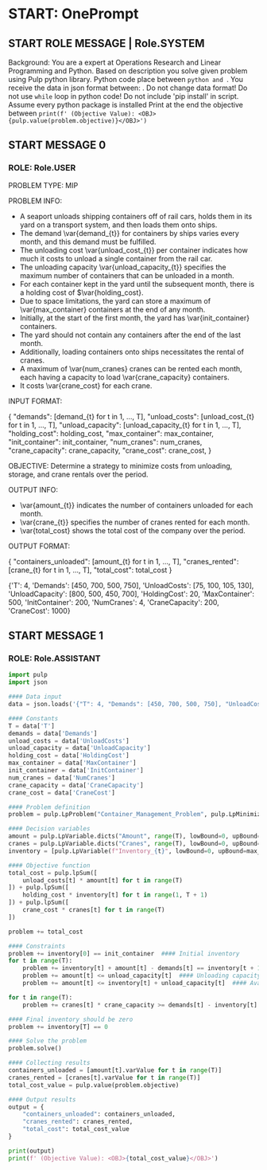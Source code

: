 # START: OnePrompt 
## START ROLE MESSAGE | Role.SYSTEM 
Background: You are a expert at Operations Research and Linear Programming and Python. Based on description you solve given problem using Pulp python library. Python code place between ```python and ```. You receive the data in json format between: <DATA></DATA>. Do not change data format! Do not use `while` loop in python code! Do not include 'pip install' in script. Assume every python package is installed Print at the end the objective between <OBJ></OBJ> `print(f' (Objective Value): <OBJ>{pulp.value(problem.objective)}</OBJ>')`  
## START MESSAGE 0 
### ROLE: Role.USER
<DESCRIPTION>
PROBLEM TYPE: MIP

PROBLEM INFO:

- A seaport unloads shipping containers off of rail cars, holds them in its yard on a transport system, and then loads them onto ships.
- The demand \var{demand_{t}} for containers by ships varies every month, and this demand must be fulfilled.
- The unloading cost \var{unload_cost_{t}} per container indicates how much it costs to unload a single container from the rail car.
- The unloading capacity \var{unload_capacity_{t}} specifies the maximum number of containers that can be unloaded in a month.
- For each container kept in the yard until the subsequent month, there is a holding cost of $\var{holding_cost}.
- Due to space limitations, the yard can store a maximum of \var{max_container} containers at the end of any month.
- Initially, at the start of the first month, the yard has \var{init_container} containers.
- The yard should not contain any containers after the end of the last month.
- Additionally, loading containers onto ships necessitates the rental of cranes.
- A maximum of \var{num_cranes} cranes can be rented each month, each having a capacity to load \var{crane_capacity} containers.
- It costs \var{crane_cost} for each crane.

INPUT FORMAT: 

{
    "demands": [demand_{t} for t in 1, ..., T],
    "unload_costs": [unload_cost_{t} for t in 1, ..., T],
    "unload_capacity": [unload_capacity_{t} for t in 1, ..., T],
    "holding_cost": holding_cost,
    "max_container": max_container,
    "init_container": init_container,
    "num_cranes": num_cranes,
    "crane_capacity": crane_capacity,
    "crane_cost": crane_cost,
}

OBJECTIVE: Determine a strategy to minimize costs from unloading, storage, and crane rentals over the period.

OUTPUT INFO:

- \var{amount_{t}} indicates the number of containers unloaded for each month.
- \var{crane_{t}} specifies the number of cranes rented for each month.
- \var{total_cost} shows the total cost of the company over the period.

OUTPUT FORMAT:

{
    "containers_unloaded": [amount_{t} for t in 1, ..., T],
    "cranes_rented": [crane_{t} for t in 1, ..., T],
    "total_cost": total_cost
}

</DESCRIPTION>
<DATA>
{'T': 4, 'Demands': [450, 700, 500, 750], 'UnloadCosts': [75, 100, 105, 130], 'UnloadCapacity': [800, 500, 450, 700], 'HoldingCost': 20, 'MaxContainer': 500, 'InitContainer': 200, 'NumCranes': 4, 'CraneCapacity': 200, 'CraneCost': 1000}</DATA>


## START MESSAGE 1 
### ROLE: Role.ASSISTANT
```python
import pulp
import json

#### Data input
data = json.loads('{"T": 4, "Demands": [450, 700, 500, 750], "UnloadCosts": [75, 100, 105, 130], "UnloadCapacity": [800, 500, 450, 700], "HoldingCost": 20, "MaxContainer": 500, "InitContainer": 200, "NumCranes": 4, "CraneCapacity": 200, "CraneCost": 1000}')

#### Constants
T = data['T']
demands = data['Demands']
unload_costs = data['UnloadCosts']
unload_capacity = data['UnloadCapacity']
holding_cost = data['HoldingCost']
max_container = data['MaxContainer']
init_container = data['InitContainer']
num_cranes = data['NumCranes']
crane_capacity = data['CraneCapacity']
crane_cost = data['CraneCost']

#### Problem definition
problem = pulp.LpProblem("Container_Management_Problem", pulp.LpMinimize)

#### Decision variables
amount = pulp.LpVariable.dicts("Amount", range(T), lowBound=0, upBound=None, cat='Integer')  #### Containers unloaded
cranes = pulp.LpVariable.dicts("Cranes", range(T), lowBound=0, upBound=num_cranes, cat='Integer')  #### Cranes rented
inventory = [pulp.LpVariable(f"Inventory_{t}", lowBound=0, upBound=max_container) for t in range(T + 1)]  #### Containers in inventory

#### Objective function
total_cost = pulp.lpSum([
    unload_costs[t] * amount[t] for t in range(T)
]) + pulp.lpSum([
    holding_cost * inventory[t] for t in range(1, T + 1)
]) + pulp.lpSum([
    crane_cost * cranes[t] for t in range(T)
])

problem += total_cost

#### Constraints
problem += inventory[0] == init_container  #### Initial inventory
for t in range(T):
    problem += inventory[t] + amount[t] - demands[t] == inventory[t + 1]  #### Inventory balance
    problem += amount[t] <= unload_capacity[t]  #### Unloading capacity
    problem += amount[t] <= inventory[t] + unload_capacity[t]  #### Available containers for unloading

for t in range(T):
    problem += cranes[t] * crane_capacity >= demands[t] - inventory[t]  #### Ensure demand is met by cranes

#### Final inventory should be zero
problem += inventory[T] == 0

#### Solve the problem
problem.solve()

#### Collecting results
containers_unloaded = [amount[t].varValue for t in range(T)]
cranes_rented = [cranes[t].varValue for t in range(T)]
total_cost_value = pulp.value(problem.objective)

#### Output results
output = {
    "containers_unloaded": containers_unloaded,
    "cranes_rented": cranes_rented,
    "total_cost": total_cost_value
}

print(output)
print(f' (Objective Value): <OBJ>{total_cost_value}</OBJ>')
```


